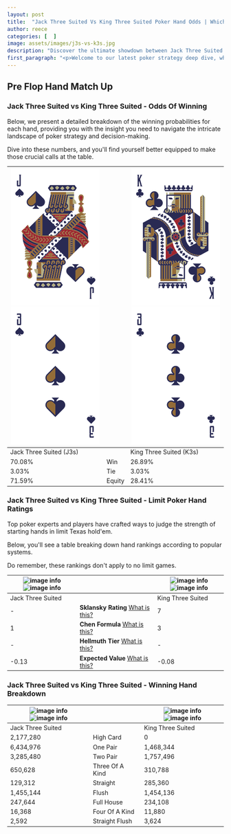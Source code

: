 ```yaml
---
layout: post
title:  "Jack Three Suited Vs King Three Suited Poker Hand Odds | Which Is The Better Hand In Poker? A Complete Guide"
author: reece
categories: [  ]
image: assets/images/j3s-vs-k3s.jpg
description: "Discover the ultimate showdown between Jack Three Suited and King Three Suited in poker! Uncover the odds, strategies, and scenarios where one hand triumphs over the other. Get ready to up your poker game with this thrilling analysis."
first_paragraph: "<p>Welcome to our latest poker strategy deep dive, where we're pitting two distinct hands against each other in a high-stakes showdown: Jack Three Suited vs King Three Suited.</p><p>In the dynamic world of poker, every decision counts, and knowing which hand holds the upper hand is key to your success at the table.</p><p>In this article, we'll dissect these two hands, explore the scenarios where one dominates the other, and equip you with the knowledge to make strategic choices that can tip the odds in your favor.</p><p>Get ready to unravel the intriguing dynamics of these poker hands and elevate your game to new heights.</p>"
---
```




[comment]: # (sp0)

## Pre Flop Hand Match Up

<div class="table hand-ratings" markdown="1"> 



### Jack Three Suited vs King Three Suited - Odds Of Winning

Below, we present a detailed breakdown of the winning probabilities for each hand, providing you with the insight you need to navigate the intricate landscape of poker strategy and decision-making. 

Dive into these numbers, and you'll find yourself better equipped to make those crucial calls at the table.


    
| ![image info](assets/images/hand1/j.png) ![image info](assets/images/hand1/3.png) |  | ![image info](assets/images/hand2/k.png) ![image info](assets/images/hand2/3.png) |
| -------- | -------- | -------- |
| Jack Three Suited (J3s) |  | King Three Suited (K3s) |
| 70.08% | Win | 26.89% |
| 3.03% | Tie | 3.03% |
| 71.59% | Equity | 28.41% |




[comment]: # (sp1)



### Jack Three Suited vs King Three Suited - Limit Poker Hand Ratings

Top poker experts and players have crafted ways to judge the strength of starting hands in limit Texas hold'em. 

Below, you'll see a table breaking down hand rankings according to popular systems. 

Do remember, these rankings don't apply to no limit games.


    
| ![image info](https://www.riverpairs.com/assets/images/hand1/j.png) ![image info](https://www.riverpairs.com/assets/images/hand1/3.png) |  | ![image info](https://www.riverpairs.com/assets/images/hand2/k.png) ![image info](https://www.riverpairs.com/assets/images/hand2/3.png) |
| -------- | -------- | -------- |
| Jack Three Suited |  | King Three Suited |
| - | **Sklansky Rating** [What is this?](/sklansky-rating-explained) | 7 |
| 1 | **Chen Formula** [What is this?](/chen-formula-explained) | 3 |
| - | **Hellmuth Tier** [What is this?](/Hellmuth-tier-explained) | - |
| -0.13 | **Expected Value** [What is this?](/expected-value-explained) | -0.08 |




[comment]: # (sp2)



### Jack Three Suited vs King Three Suited - Winning Hand Breakdown


    
| ![image info](https://www.riverpairs.com/assets/images/hand1/j.png) ![image info](https://www.riverpairs.com/assets/images/hand1/3.png) |  | ![image info](https://www.riverpairs.com/assets/images/hand2/k.png) ![image info](https://www.riverpairs.com/assets/images/hand2/3.png) |
| -------- | -------- | -------- |
| Jack Three Suited |  | King Three Suited |
| 2,177,280 | High Card | 0 |
| 6,434,976 | One Pair | 1,468,344 |
| 3,285,480 | Two Pair | 1,757,496 |
| 650,628 | Three Of A Kind | 310,788 |
| 129,312 | Straight | 285,360 |
| 1,455,144 | Flush | 1,454,136 |
| 247,644 | Full House | 234,108 |
| 16,368 | Four Of A Kind | 11,880 |
| 2,592 | Straight Flush | 3,624 |




[comment]: # (sp3)



</div>

[comment]: # (sp4)



[comment]: # (sp5)

